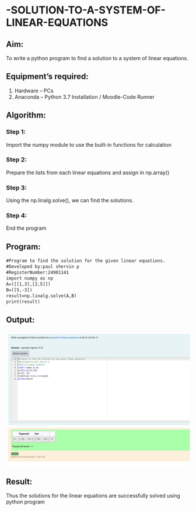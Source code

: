 # -SOLUTION-TO-A-SYSTEM-OF-LINEAR-EQUATIONS
## Aim:
To write a python program to find a solution to a system of linear equations.
## Equipment’s required:
1. 	Hardware – PCs
2. 	Anaconda – Python 3.7 Installation / Moodle-Code Runner
## Algorithm:
### Step 1: 
Import the numpy module to use the built-in functions for calculation
### Step 2: 
Prepare the lists from each linear equations and assign in np.array()
### Step 3: 
Using the np.linalg.solve(), we can find the solutions.
### Step 4: 
End the program
## Program:
```
#Program to find the solution for the given linear equations.
#Developed by:paul shervin p
#RegisterNumber:24901141
import numpy as np
A=([[1,3],[2,5]])
B=([5,-3])
result=np.linalg.solve(A,B)
print(result)
```

## Output:
![output](Output.png)

## Result: 
Thus the solutions for the linear equations are successfully solved using python program

